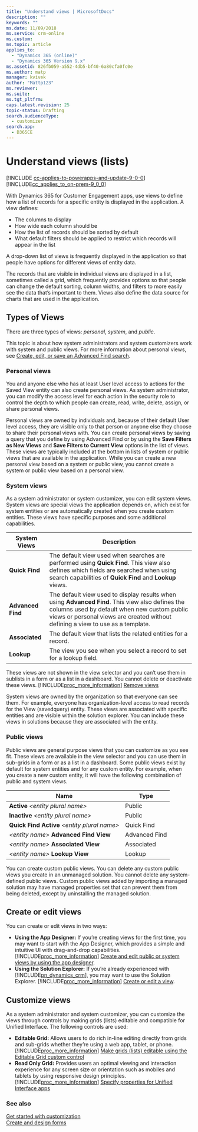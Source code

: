 ```yaml
---
title: "Understand views | MicrosoftDocs"
description: ""
keywords: ""
ms.date: 11/09/2018
ms.service: crm-online
ms.custom: 
ms.topic: article
applies_to: 
  - "Dynamics 365 (online)"
  - "Dynamics 365 Version 9.x"
ms.assetid: 826fb059-a552-4db5-bf40-6a80cfa0fc0e
ms.author: matp
manager: kvivek
author: "Mattp123"
ms.reviewer: 
ms.suite: 
ms.tgt_pltfrm: 
caps.latest.revision: 25
topic-status: Drafting
search.audienceType: 
  - customizer
search.app: 
  - D365CE
---
```


# Understand views (lists) 

[!INCLUDE [cc-applies-to-powerapps-and-update-9-0-0](../includes/cc-applies-to-powerapps-and-update-9-0-0.md)]<br/>[!INCLUDE[cc_applies_to_on-prem-9_0_0](../includes/cc_applies_to_on-prem-9_0_0.md)] 

With Dynamics 365 for Customer Engagement apps, use views to define how a list of records for a specific entity is displayed in the application. A view defines:  
-  The columns to display    
-  How wide each column should be    
-  How the list of records should be sorted by default  
-  What default filters should be applied to restrict which records will appear in the list  
  
A drop-down list of views is frequently displayed in the application so that people have options for different views of entity data.  
  
The records that are visible in individual views are displayed in a list, sometimes called a grid, which frequently provides options so that people can change the default sorting, column widths, and filters to more easily see the data that’s important to them. Views also define the data source for charts that are used in the application.

## Types of Views 
There are three types of views: *personal*, *system*, and *public*.

This topic is about how system administrators and system customizers work with system and public views. For more information about personal views, see [Create, edit, or save an Advanced Find search](../basics/save-advanced-find-search.md).  
  
### Personal views  
You and anyone else who has at least User level access to actions for the Saved View entity can also create personal views. As system administrator, you can modify the access level for each action in the security role to control the depth to which people can create, read, write, delete, assign, or share personal views.  
 
Personal views are owned by individuals and, because of their default User level access, they are visible only to that person or anyone else they choose to share their personal views with. You can create personal views by saving a query that you define by using Advanced Find or by using the **Save Filters as New Views** and **Save Filters to Current View** options in the list of views. These views are typically included at the bottom in lists of system or public views that are available in the application. While you can create a new personal view based on a system or public view, you cannot create a system or public view based on a personal view.  
  
### System views  
As a system administrator or system customizer, you can edit system views. System views are special views the application depends on, which  exist for system entities or are automatically created when you create custom entities. These views have specific purposes and some additional capabilities.    
  
|System Views|Description|  
|------------------|-----------------|  
|**Quick Find**|The default view used when searches are performed using **Quick Find**. This view also defines which fields are searched when using search capabilities of **Quick Find** and **Lookup** views.|
|**Advanced Find**|The default view used to display results when using **Advanced Find**. This view also defines the columns used by default when new custom public views or personal views are created without defining a view to use as a template.|  
|**Associated**|The default view that lists the related entities for a record.|  
|**Lookup**|The view you see when you select a record to set for a lookup field.|  

These views are not shown in the view selector and you can’t use them in sublists in a form or as a list in a dashboard. You cannot delete or deactivate these views. [!INCLUDE[proc_more_information](../includes/proc-more-information.md)] [Remove views](../customize/remove-views.md)  
  
System views are owned by the organization so that everyone can see them. For example, everyone has organization-level access to read records for the View (savedquery) entity. These views are associated with specific entities and are visible within the solution explorer. You can include these views in solutions because they are associated with the entity.  
  
### Public views  
Public views are general purpose views that you can customize as you see fit. These views are available in the view selector and you can use them in sub-grids in a form or as a list in a dashboard. Some public views exist by default for system entities and for any custom entity. For example, when you create a new custom entity, it will have the following combination of public and system views.  
  
|Name|Type|  
|----------|----------|  
|**Active** *\<entity plural name>*|Public|  
|**Inactive** *\<entity plural name>*|Public|  
|**Quick Find Active** *\<entity plural name>*|Quick Find|  
|*\<entity name>* **Advanced Find View**|Advanced Find|  
|*\<entity name>* **Associated View**|Associated|  
|*\<entity name>* **Lookup View**|Lookup|  
  
You can create custom public views. You can delete any custom public views you create in an unmanaged solution. You cannot delete any system-defined public views. Custom public views added by importing a managed solution may have managed properties set that can prevent them from being deleted, except by uninstalling the managed solution. 

## Create or edit views
You can create or edit views in two ways:
- **Using the App Designer:** If you’re creating views for the first time, you may want to start with the App Designer, which provides a simple and intuitive UI with drag-and-drop capabilities. [!INCLUDE[proc_more_information](../includes/proc-more-information.md)] [Create and edit public or system views by using the app designer](../customize/create-edit-views-app-designer.md). 
- **Using the Solution Explorer:** If you’re already experienced with [!INCLUDE[pn_dynamics_crm](../includes/pn-dynamics-crm.md)], you may want to use the Solution Explorer. [!INCLUDE[proc_more_information](../includes/proc-more-information.md)] [Create or edit a view](../customize/create-and-edit-views.md).

## Customize views
As a system administrator and system customizer, you can customize the views through controls by making grids (lists) editable and compatible for Unified Interface. The following controls are used:
- **Editable Grid:** Allows users to do rich in-line editing directly from grids and sub-grids whether they’re using a web app, tablet, or phone. [!INCLUDE[proc_more_information](../includes/proc-more-information.md)] [Make grids (lists) editable using the Editable Grid custom control](../customize/make-grids-lists-editable-custom-control.md)
- **Read Only Grid:** Provides users an optimal viewing and interaction experience for any screen size or orientation such as mobiles and tablets by using responsive design principles. [!INCLUDE[proc_more_information](../includes/proc-more-information.md)] [Specify properties for Unified Interface apps](../customize/specify-properties-for-unified-interface-apps.md)

### See also  
[Get started with customization](../customize/getting-started-customization.md)     
[Create and design forms](../customize/create-design-forms.md)   
